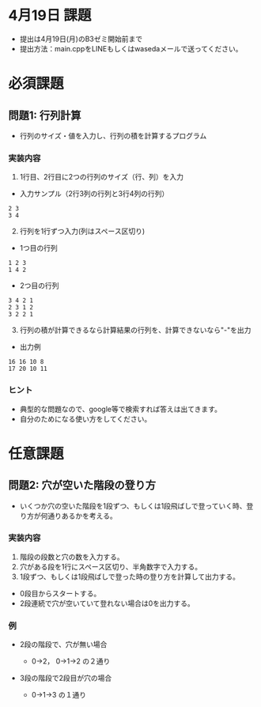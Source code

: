 # 4月19日 課題
- 提出は4月19日(月)のB3ゼミ開始前まで
- 提出方法：main.cppをLINEもしくはwasedaメールで送ってください。

# 必須課題
## 問題1: 行列計算
- 行列のサイズ・値を入力し、行列の積を計算するプログラム
### 実装内容
1. 1行目、2行目に2つの行列のサイズ（行、列）を入力
- 入力サンプル（2行3列の行列と3行4列の行列）
```
2 3
3 4
```
2. 行列を1行ずつ入力(列はスペース区切り)
- 1つ目の行列
```
1 2 3
1 4 2
```
- 2つ目の行列
```
3 4 2 1
2 3 1 2
3 2 2 1
```
3. 行列の積が計算できるなら計算結果の行列を、計算できないなら"-"を出力
- 出力例
```
16 16 10 8
17 20 10 11
```
### ヒント
- 典型的な問題なので、google等で検索すれば答えは出てきます。
- 自分のためになる使い方をしてください。

# 任意課題
## 問題2: 穴が空いた階段の登り方
- いくつか穴の空いた階段を1段ずつ、もしくは1段飛ばしで登っていく時、登り方が何通りあるかを考える。

### 実装内容
1. 階段の段数と穴の数を入力する。
2. 穴がある段を1行にスペース区切り、半角数字で入力する。
3. 1段ずつ、もしくは1段飛ばしで登った時の登り方を計算して出力する。
- 0段目からスタートする。
- 2段連続で穴が空いていて登れない場合は0を出力する。

### 例
- 2段の階段で、穴が無い場合
  - 0→2， 0→1→2 の２通り

- 3段の階段で2段目が穴の場合
  - 0→1→3 の１通り
